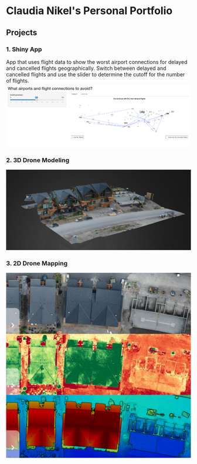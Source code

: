 # Claudia Nikel's Personal Portfolio

## Projects

### 1. Shiny App
App that uses flight data to show the worst airport connections for delayed and cancelled flights geographically. Switch between delayed and cancelled flights and use the slider to determine the cutoff for the number of flights. <br/>
![ShinyApp](images/ShinyApp.png)

### 2. 3D Drone Modeling
![3Dmodel](images/3Dmodel.png)
### 3. 2D Drone Mapping
![2Dmaps](images/3Dmaps.jpeg)
